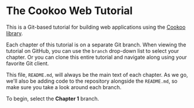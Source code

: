 # The Cookoo Web Tutorial

This is a Git-based tutorial for building web applications using the
[Cookoo library](https://github.com/Masterminds/cookoo).

Each chapter of this tutorial is on a separate Git branch. When viewing
the tutorial on GitHub, you can use the `branch` drop-down list to
select your chapter. Or you can clone this entire tutorial and navigate
along using your favorite Git client.

This file, `README.md`, will always be the main text of each chapter. As
we go, we'll also be adding code to the repository alongside the
`README.md`, so make sure you take a look around each branch.

To begin, select the **Chapter 1** branch.
